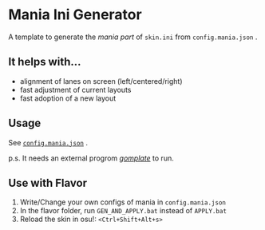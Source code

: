 # Mania Ini Generator

A template to generate the *mania part* of `skin.ini` from `config.mania.json` .

## It helps with...

* alignment of lanes on screen (left/centered/right)
* fast adjustment of current layouts
* fast adoption of a new layout

## Usage

See [`config.mania.json`](./config.mania.json) .

p.s. It needs an external progrom [*gomplate*](https://github.com/hairyhenderson/gomplate) to run.

## Use with Flavor

1. Write/Change your own configs of mania in `config.mania.json`
2. In the flavor folder, run `GEN_AND_APPLY.bat` instead of `APPLY.bat`
3. Reload the skin in osu!: `<Ctrl+Shift+Alt+s>`
